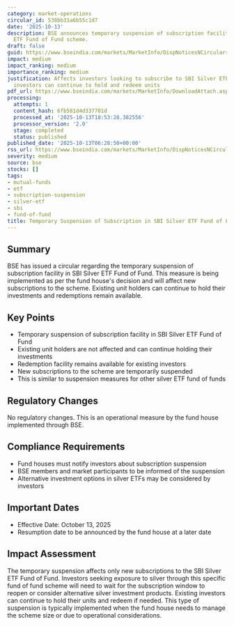 ```yaml
---
category: market-operations
circular_id: 538bb31a6b55c1d7
date: '2025-10-13'
description: BSE announces temporary suspension of subscription facility in SBI Silver
  ETF Fund of Fund scheme.
draft: false
guid: https://www.bseindia.com/markets/MarketInfo/DispNoticesNCirculars.aspx?Noticeid={32F321A2-83CB-4512-A1BB-857E4B79603C}&noticeno=20251013-2&dt=10/13/2025&icount=2&totcount=65&flag=0
impact: medium
impact_ranking: medium
importance_ranking: medium
justification: Affects investors looking to subscribe to SBI Silver ETF FoF; existing
  investors can continue to hold and redeem units
pdf_url: https://www.bseindia.com/markets/MarketInfo/DownloadAttach.aspx?id=20251013-2&attachedId=1dacd5ac-00d4-4a7c-9864-d88cce6786eb
processing:
  attempts: 1
  content_hash: 6fb581d4d337781d
  processed_at: '2025-10-13T18:53:28.382556'
  processor_version: '2.0'
  stage: completed
  status: published
published_date: '2025-10-13T06:28:50+00:00'
rss_url: https://www.bseindia.com/markets/MarketInfo/DispNoticesNCirculars.aspx?Noticeid={32F321A2-83CB-4512-A1BB-857E4B79603C}&noticeno=20251013-2&dt=10/13/2025&icount=2&totcount=65&flag=0
severity: medium
source: bse
stocks: []
tags:
- mutual-funds
- etf
- subscription-suspension
- silver-etf
- sbi
- fund-of-fund
title: Temporary Suspension of Subscription in SBI Silver ETF Fund of Fund
---
```


## Summary

BSE has issued a circular regarding the temporary suspension of subscription facility in SBI Silver ETF Fund of Fund. This measure is being implemented as per the fund house's decision and will affect new subscriptions to the scheme. Existing unit holders can continue to hold their investments and redemptions remain available.

## Key Points

- Temporary suspension of subscription facility in SBI Silver ETF Fund of Fund
- Existing unit holders are not affected and can continue holding their investments
- Redemption facility remains available for existing investors
- New subscriptions to the scheme are temporarily suspended
- This is similar to suspension measures for other silver ETF fund of funds

## Regulatory Changes

No regulatory changes. This is an operational measure by the fund house implemented through BSE.

## Compliance Requirements

- Fund houses must notify investors about subscription suspension
- BSE members and market participants to be informed of the suspension
- Alternative investment options in silver ETFs may be considered by investors

## Important Dates

- Effective Date: October 13, 2025
- Resumption date to be announced by the fund house at a later date

## Impact Assessment

The temporary suspension affects only new subscriptions to the SBI Silver ETF Fund of Fund. Investors seeking exposure to silver through this specific fund of fund scheme will need to wait for the subscription window to reopen or consider alternative silver investment products. Existing investors can continue to hold their units and redeem if needed. This type of suspension is typically implemented when the fund house needs to manage the scheme size or due to operational considerations.